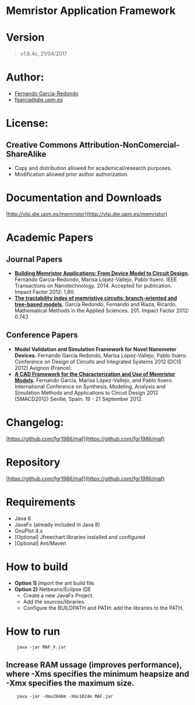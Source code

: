 # Memristor Application Framework

# Version
> v1.8.4c, 21/04/2017

# Author:
* [Fernando García-Redondo](http://www.fernandeando.com/profile.html)
* [fgarcia@die.upm.es](mailto:fgarcia@die.upm.es)

# License:
## **Creative Commons Attribution-NonComercial-ShareAlike**
* Copy and distribution allowed for academical/research purposes.
* Modification allowed prior author authorization.

# Documentation and Downloads
[http://vlsi.die.upm.es/memristor](http://vlsi.die.upm.es/memristor)

# Academic Papers
## Journal Papers
* **[Building Memristor Applications: From Device Model to Circuit Design](http://dx.doi.org/10.1109/TNANO.2014.2345093).** Fernando García-Redondo, Marisa López-Vallejo, Pablo Ituero. IEEE Transactions on Nanotechnology. 2014. Accepted for publication. Impact Factor 2012: 1,80.
* **[The tractability index of memristive circuits: branch-oriented and tree-based models](http://oa.upm.es/10286/1/tractmem1.pdf).** García Redondo, Fernando and Riaza, Ricardo. Mathematical Methods in the Applied Sciences. 201. Impact Factor 2012: 0.743

## Conference Papers
* **Model Validation and Simulation Framework for Novel Nanometer Devices.** Fernando García Redondo, Marisa López-Vallejo, Pablo Ituero. Conference on Design of Circuits and Integrated Systems 2012 (DCIS 2012) Avignon (France).
* **[A CAD Framework for the Characterization and Use of Memristor Models](http://dx.doi.org/10.1109/SMACD.2012.6339408).** Fernando García, Marisa López-Vallejo, and Pablo Ituero. International Conference on Synthesis, Modeling, Analysis and Simulation Methods and Applications to Circuit Design 2012 (SMACD2012) Seville, Spain. 19 - 21 September 2012.

# Changelog:
[https://github.com/fgr1986/maf](https://github.com/fgr1986/maf)

# Repository
[https://github.com/fgr1986/maf](https://github.com/fgr1986/maf)


# Requirements
* Java 8
* JavaFx (already included in Java 8)
* GnuPlot 4.x
* [Optional] Jfreechart libraries installed and configured
* [Optional] Ant/Maven

# How to build
* **Option 1)** Import the ant build file.
* **Option 2)** Netbeans/Eclipse IDE
	* Create a new JavaFx Project.
	* Add the sources/libraries.
	* Configure the BUILDPATH and PATH: add the libraries to the PATH.

# How to run

		java -jar MAF_X.jar

## Increase RAM ussage (improves performance), where  -Xms specifies the minimum heapsize and -Xmx specifies the maximum size.

		java -jar -Xmx2048m -Xms1024m MAF.jar
